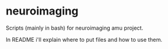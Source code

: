 neuroimaging
============

Scripts (mainly in bash) for neuroimaging amu project.

In README i'll explain where to put files and how to use them.

